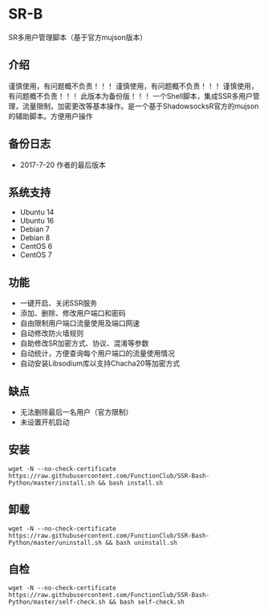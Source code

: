 # SR-B #
SR多用户管理脚本（基于官方mujson版本）

## 介绍 ##
谨慎使用，有问题概不负责！！！
谨慎使用，有问题概不负责！！！
谨慎使用，有问题概不负责！！！
此版本为备份版！！！
一个Shell脚本，集成SSR多用户管理，流量限制，加密更改等基本操作。是一个基于ShadowsocksR官方的mujson的辅助脚本。方便用户操作

## 备份日志 ##
- 2017-7-20 作者的最后版本

## 系统支持 ##
* Ubuntu 14
* Ubuntu 16
* Debian 7
* Debian 8
* CentOS 6
* CentOS 7

## 功能 ##
- 一键开启、关闭SSR服务
- 添加、删除、修改用户端口和密码
- 自由限制用户端口流量使用及端口网速
- 自动修改防火墙规则
- 自助修改SR加密方式、协议、混淆等参数
- 自动统计，方便查询每个用户端口的流量使用情况
- 自动安装Libsodium库以支持Chacha20等加密方式

## 缺点 ##
- 无法删除最后一名用户（官方限制）
- 未设置开机启动

## 安装 ##
    wget -N --no-check-certificate https://raw.githubusercontent.com/FunctionClub/SSR-Bash-Python/master/install.sh && bash install.sh

## 卸载 ##
    wget -N --no-check-certificate https://raw.githubusercontent.com/FunctionClub/SSR-Bash-Python/master/uninstall.sh && bash uninstall.sh
    
## 自检 ##
    wget -N --no-check-certificate https://raw.githubusercontent.com/FunctionClub/SSR-Bash-Python/master/self-check.sh && bash self-check.sh

